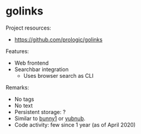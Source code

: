 # golinks

Project resources:

- https://github.com/prologic/golinks

Features:

- Web frontend
- Searchbar integration
  - Uses browser search as CLI

Remarks:

- No tags
- No text
- Persistent storage: ?
- Similar to [bunny1](../bunny1/README.md) or [yubnub](https://yubnub.org/).
- Code activity: few since 1 year (as of April 2020)